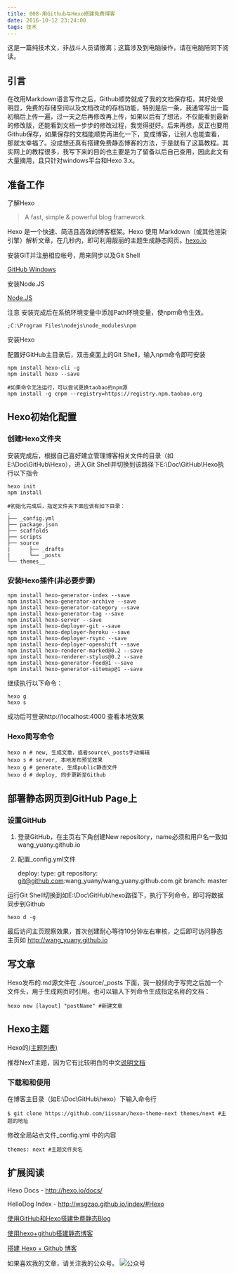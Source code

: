 ```yaml
---
title: 008-用Github与Hexo搭建免费博客
date: 2016-10-12 23:24:00
tags: 技术
---
```

这是一篇纯技术文，非战斗人员请撤离；这篇涉及到电脑操作，请在电脑陪同下阅读。

## 引言
在改用Markdown语言写作之后，Github顺势就成了我的文档保存柜，其好处很明显，免费的存储空间以及文档改动的存档功能，特别是后一条，我通常写出一篇初稿后上传一遍，过一天之后再修改再上传，如果以后有了想法，不仅能看到最新的修改版，还能看到文档一步步的修改过程，我觉得挺好。后来再想，反正也要用Github保存，如果保存的文档能顺势再进化一下，变成博客，让别人也能查看，那就太幸福了。没成想还真有搭建免费静态博客的方法，于是就有了这篇教程。其实网上的教程很多，我写下来的目的也主要是为了留备以后自己查用，因此此文有大量摘用，且只针对windows平台和Hexo 3.x。

## 准备工作
了解Hexo
>A fast, simple & powerful blog framework

Hexo 是一个快速、简洁且高效的博客框架。Hexo 使用 Markdown（或其他渲染引擎）解析文章，在几秒内，即可利用靓丽的主题生成静态网页。[hexo.io](http://hexo.io/)

安装GIT并注册相应帐号，用来同步以及Git Shell

[GitHub Windows](https://windows.github.com/)

安装Node.JS

[Node.JS](http://nodejs.org/)

注意 安装完成后在系统环境变量中添加Path环境变量，使npm命令生效。

    ;C:\Program Files\nodejs\node_modules\npm

安装Hexo

配置好GitHub主目录后，双击桌面上的Git Shell，输入npm命令即可安装

    npm install hexo-cli -g
    npm install hexo --save

    #如果命令无法运行，可以尝试更换taobao的npm源
    npm install -g cnpm --registry=https://registry.npm.taobao.org

## Hexo初始化配置
### 创建Hexo文件夹

安装完成后，根据自己喜好建立管理博客相关文件的目录（如E:\Doc\GitHub\Hexo），进入Git Shell并切换到该路径下E:\Doc\GitHub\Hexo执行以下指令

    hexo init
    npm install

    #初始化完成后，指定文件夹下面应该有如下目录：
    .
    ├── _config.yml
    ├── package.json
    ├── scaffolds
    ├── scripts
    ├── source
    |      ├── _drafts
    |      └── _posts
    └── themes__

### 安装Hexo插件(非必要步骤)

    npm install hexo-generator-index --save
    npm install hexo-generator-archive --save
    npm install hexo-generator-category --save
    npm install hexo-generator-tag --save
    npm install hexo-server --save
    npm install hexo-deployer-git --save
    npm install hexo-deployer-heroku --save
    npm install hexo-deployer-rsync --save
    npm install hexo-deployer-openshift --save
    npm install hexo-renderer-marked@0.2 --save
    npm install hexo-renderer-stylus@0.2 --save
    npm install hexo-generator-feed@1 --save
    npm install hexo-generator-sitemap@1 --save

继续执行以下命令：

    hexo g
    hexo s

成功后可登录http://localhost:4000 查看本地效果

### Hexo简写命令
    hexo n # new, 生成文章，或者source\_posts手动编辑
    hexo s # server, 本地发布预览效果
    hexo g # generate, 生成public静态文件
    hexo d # deploy, 同步更新至Github


## 部署静态网页到GitHub Page上
### 设置GitHub
1. 登录GitHub，在主页右下角创建New repository，name必须和用户名一致如wang_yuany.github.io
2. 配置_config.yml文件


    deploy:
      type: git
      repository: git@github.com:wang_yuany/wang_yuany.github.com.git
      branch: master

运行Git Shell切换到如E:\Doc\GitHub\hexo路径下，执行下列命令，即可将数据同步到Github

    hexo d -g

最后访问主页观察效果，首次创建耐心等待10分钟左右审核，之后即可访问静态主页如 http://wang_yuany.github.io


## 写文章
Hexo发布的.md源文件在 ./source/_posts 下面，我一般倾向于写完之后加一个文件头，用于生成网页时引用。也可以输入下列命令生成指定名称的文档：

    hexo new [layout] "postName" #新建文章



## Hexo主题
Hexo的[(主题列表)](https://github.com/hexojs/hexo/wiki/Themes)

推荐NexT主题，因为它有比较明白的中文[说明文档](http://theme-next.iissnan.com/getting-started.html)

### 下载和和使用
在博客主目录（如E:\Doc\GitHub\hexo）下输入命令行

    $ git clone https://github.com/iissnan/hexo-theme-next themes/next #主题的地址

修改全局站点文件_config.yml 中的内容

    themes: next #主题文件夹名


## 扩展阅读
Hexo Docs - http://hexo.io/docs/

HelloDog Index - http://wsgzao.github.io/index/#Hexo

[使用GitHub和Hexo搭建免费静态Blog](https://wsgzao.github.io/post/hexo-guide/)

[使用hexo+github搭建静态博客](http://qiutc.me/post/%E4%BD%BF%E7%94%A8hexo-github%E6%90%AD%E5%BB%BA%E9%9D%99%E6%80%81%E5%8D%9A%E5%AE%A2.html)

[搭建 Hexo + Github 博客](http://jianghao.wang/2015/hexo-github/)

如果喜欢我的文章，请关注我的公众号。
![公众号](http://ofjzymouj.bkt.clouddn.com/16-10-24/1552231.jpg)
